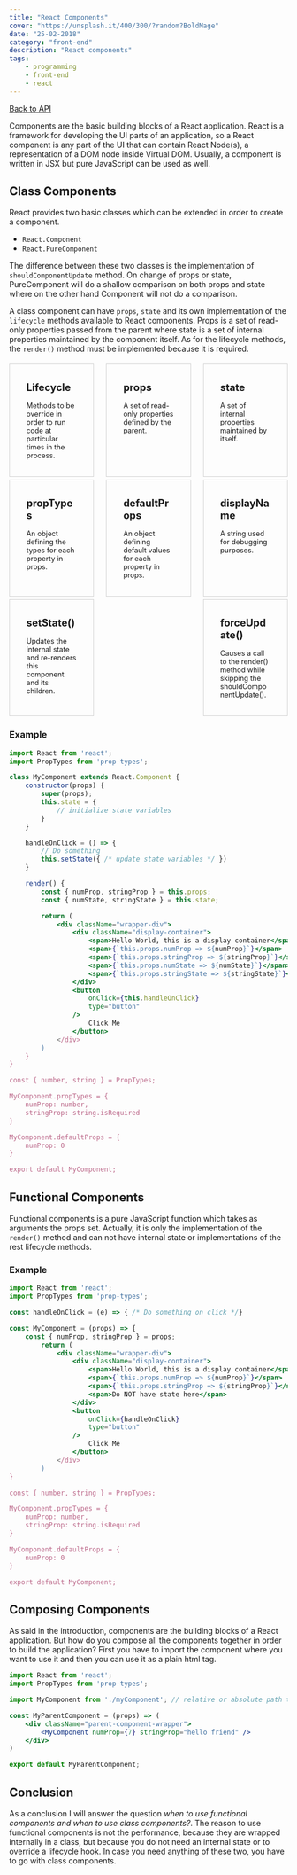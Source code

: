 ```yaml
---
title: "React Components"
cover: "https://unsplash.it/400/300/?random?BoldMage"
date: "25-02-2018"
category: "front-end"
description: "React components"
tags:
    - programming
    - front-end
    - react
---
```


<a href="/react-api">Back to API</a>

Components are the basic building blocks of a React application. React is a framework for developing the UI parts of an application, so a React component is any part of the UI that can contain React Node(s), a representation of a DOM node inside Virtual DOM. Usually, a component is written in JSX but pure JavaScript can be used as well.

## Class Components

React provides two basic classes which can be extended in order to create a component.

* ``React.Component``
* ``React.PureComponent``

The difference between these two classes is the implementation of ``shouldComponentUpdate`` method. On change of props or state, PureComponent will do a shallow comparison on both props and state where on the other hand Component will not do a comparison.

A class component can have ``props``, ``state`` and its own implementation of the ``lifecycle`` methods available to React components. Props is a set of read-only properties passed from the parent where state is a set of internal properties maintained by the component itself. As for the lifecycle methods, the ``render()`` method must be implemented because it is required.

<style>
  .api-container {
    display: flex;
    justify-content: space-between;
    flex-wrap: wrap;
  }

  .api-item-container {
    width: 30%;
    min-height: 150px;
    margin-top: 5px;
    border: 1px solid lightgray;
    font-weight: bold;
    font-size: 1.3em;
  }

  .api-item {
    padding: 30px;
  }

  .api-description {
    padding-top: 15px;
    font-weight: normal;
    font-size: 0.7em;
  }

  .api-item-wrapper {
      width: 100%;
      text-decoration: none;
      color: inherit;
  }

  @media only screen and (max-width: 768px) {
    .api-container {
      flex-direction: column;
      align-items: center;
    }

    .api-item-container {
      width: 50%;
    }
  }

  @media only screen and (max-width: 480px) {
    .api-item-container {
      width: 80%;
    }
  }
</style>

<div class="api-container">
    <div class="api-item-container">
        <a class="api-item-wrapper" href="/react-lifecycle-hooks">
            <div class="api-item">
                <div>
                    <i class="fas fa-code"></i>
                    Lifecycle
                </div>
                <div class="api-description">
                    Methods to be override in order to run code at particular times in the process.
                </div>
            </div>
        </a>
    </div>
    <div class="api-item-container">
        <div class="api-item-wrapper">
            <div class="api-item">
                <div>
                    <i class="fas fa-code"></i>
                    props
                </div>
                <div class="api-description">
                    A set of read-only properties defined by the parent.
                </div>
            </div>
        </div>
    </div>
    <div class="api-item-container">
        <div class="api-item-wrapper">
            <div class="api-item">
                <div>
                    <i class="fas fa-code"></i>
                    state
                </div>
                <div class="api-description">
                    A set of internal properties maintained by itself.
                </div>
            </div>
        </div>
    </div>
    <div class="api-item-container">
        <div class="api-item-wrapper">
            <div class="api-item">
                <div>
                    <i class="fas fa-code"></i>
                    propTypes
                </div>
                <div class="api-description">
                    An object defining the types for each property in props.
                </div>
            </div>
        </div>
    </div>
    <div class="api-item-container">
        <div class="api-item-wrapper">
            <div class="api-item">
                <div>
                    <i class="fas fa-code"></i>
                    defaultProps
                </div>
                <div class="api-description">
                    An object defining default values for each property in props.
                </div>
            </div>
        </div>
    </div>
    <div class="api-item-container">
        <div class="api-item-wrapper">
            <div class="api-item">
                <div>
                    <i class="fas fa-code"></i>
                    displayName
                </div>
                <div class="api-description">
                    A string used for debugging purposes.
                </div>
            </div>
        </div>
    </div>
    <div class="api-item-container">
        <div class="api-item-wrapper">
            <div class="api-item">
                <div>
                    <i class="fas fa-code"></i>
                    setState()
                </div>
                <div class="api-description">
                    Updates the internal state and re-renders this component and its children.
                </div>
            </div>
        </div>
    </div>
    <div class="api-item-container">
        <div class="api-item-wrapper">
            <div class="api-item">
                <div>
                    <i class="fas fa-code"></i>
                    forceUpdate()
                </div>
                <div class="api-description">
                    Causes a call to the render() method while skipping the shouldComponentUpdate().
                </div>
            </div>
        </div>
    </div>
</div>

### Example

```jsx
import React from 'react';
import PropTypes from 'prop-types';

class MyComponent extends React.Component {
    constructor(props) {
        super(props);
        this.state = {
            // initialize state variables
        }
    }

    handleOnClick = () => {
        // Do something
        this.setState({ /* update state variables */ })
    }

    render() {
        const { numProp, stringProp } = this.props;
        const { numState, stringState } = this.state;

        return (
            <div className="wrapper-div">
                <div className="display-container">
                    <span>Hello World, this is a display container</span>
                    <span>{`this.props.numProp => ${numProp}`}</span>
                    <span>{`this.props.stringProp => ${stringProp}`}</span>
                    <span>{`this.props.numState => ${numState}`}</span>
                    <span>{`this.props.stringState => ${stringState}`}</span>
                </div>
                <button
                    onClick={this.handleOnClick}
                    type="button"
                />
                    Click Me
                </button>
            </div>
        )
    }
}

const { number, string } = PropTypes;

MyComponent.propTypes = {
    numProp: number,
    stringProp: string.isRequired
}

MyComponent.defaultProps = {
    numProp: 0
}

export default MyComponent;
```

## Functional Components

Functional components is a pure JavaScript function which takes as arguments the props set. Actually, it is only the implementation of the ``render()`` method and can not have internal state or implementations of the rest lifecycle methods.

### Example

```jsx
import React from 'react';
import PropTypes from 'prop-types';

const handleOnClick = (e) => { /* Do something on click */}

const MyComponent = (props) => {
    const { numProp, stringProp } = props;
        return (
            <div className="wrapper-div">
                <div className="display-container">
                    <span>Hello World, this is a display container</span>
                    <span>{`this.props.numProp => ${numProp}`}</span>
                    <span>{`this.props.stringProp => ${stringProp}`}</span>
                    <span>Do NOT have state here</span>
                </div>
                <button
                    onClick={handleOnClick}
                    type="button"
                />
                    Click Me
                </button>
            </div>
        )
}

const { number, string } = PropTypes;

MyComponent.propTypes = {
    numProp: number,
    stringProp: string.isRequired
}

MyComponent.defaultProps = {
    numProp: 0
}

export default MyComponent;
```

## Composing Components

As said in the introduction, components are the building blocks of a React application. But how do you compose all the components together in order to build the application? First you have to import the component where you want to use it and then you can use it as a plain html tag.

```jsx
import React from 'react';
import PropTypes from 'prop-types';

import MyComponent from './myComponent'; // relative or absolute path to myComponent.jsx file.

const MyParentComponent = (props) => (
    <div className="parent-component-wrapper">
        <MyComponent numProp={7} stringProp="hello friend" /> 
    </div>
)

export default MyParentComponent;
```

## Conclusion

As a conclusion I will answer the question *when to use functional components and when to use class components?*. The reason to use functional components is not the performance, because they are wrapped internally in a class, but because you do not need an internal state or to override a lifecycle hook. In case you need anything of these two, you have to go with class components.